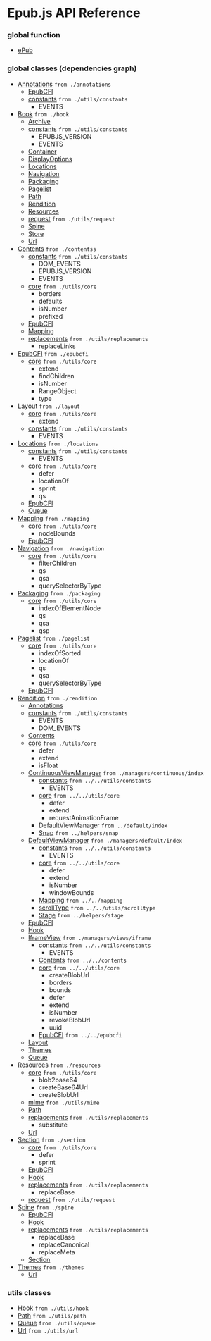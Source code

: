 # Epub.js API Reference

### global function

- [ePub](epub.md)

### global classes (dependencies graph)

- [Annotations](annotations.md) `from ./annotations`
    - [EpubCFI](epubcfi.md)
    - [constants](utils/constants.md) `from ./utils/constants`
        - EVENTS
- [Book](book.md) `from ./book`
    - [Archive](archive.md)
    - [constants](utils/constants.md) `from ./utils/constants`
        - EPUBJS_VERSION
        - EVENTS
    - [Container](container.md)
    - [DisplayOptions](displayoptions.md)
    - [Locations](locations.md)
    - [Navigation](navigation.md)
    - [Packaging](packaging.md)
    - [Pagelist](pagelist.md)
    - [Path](utils/path.md)
    - [Rendition](rendition.md)
    - [Resources](resources.md)
    - [request](utils/request.md) `from ./utils/request`
    - [Spine](spine.md)
    - [Store](store.md)
    - [Url](utils/url.md)
- [Contents](contents.md) `from ./contentss`
    - [constants](utils/constants.md) `from ./utils/constants`
        - DOM_EVENTS
        - EPUBJS_VERSION
        - EVENTS
    - [core](utils/core.md) `from ./utils/core`
        - borders
        - defaults
        - isNumber
        - prefixed
    - [EpubCFI](epubcfi.md)
    - [Mapping](mapping.md)
    - [replacements](utils/replacements.md) `from ./utils/replacements`
        - replaceLinks
- [EpubCFI](epubcfi.md) `from ./epubcfi`
    - [core](utils/core.md) `from ./utils/core`
        - extend
        - findChildren
        - isNumber
        - RangeObject
        - type
- [Layout](layout.md) `from ./layout`
    - [core](utils/core.md) `from ./utils/core`
        - extend
    - [constants](utils/constants.md) `from ./utils/constants`
        - EVENTS
- [Locations](locations.md) `from ./locations`
    - [constants](utils/constants.md) `from ./utils/constants`
        - EVENTS
    - [core](utils/core.md) `from ./utils/core`
        - defer
        - locationOf
        - sprint
        - qs
    - [EpubCFI](epubcfi.md)
    - [Queue](utils/queue.md)
- [Mapping](mapping.md) `from ./mapping`
    - [core](utils/core.md) `from ./utils/core`
        - nodeBounds
    - [EpubCFI](epubcfi.md)
- [Navigation](navigation.md) `from ./navigation`
    - [core](utils/core.md) `from ./utils/core`
        - filterChildren
        - qs
        - qsa
        - querySelectorByType
- [Packaging](packaging.md) `from ./packaging`
    - [core](utils/core.md) `from ./utils/core`
        - indexOfElementNode
        - qs
        - qsa
        - qsp
- [Pagelist](pagelist.md) `from ./pagelist`
    - [core](utils/core.md) `from ./utils/core`
        - indexOfSorted
        - locationOf
        - qs
        - qsa
        - querySelectorByType
    - [EpubCFI](epubcfi.md)
- [Rendition](rendition.md) `from ./rendition`
    - [Annotations](annotations.md)
    - [constants](utils/constants.md) `from ./utils/constants`
        - EVENTS
        - DOM_EVENTS
    - [Contents](contents.md)
    - [core](utils/core.md) `from ./utils/core`
        - defer
        - extend
        - isFloat
    - [ContinuousViewManager](managers/continuous/index.md) `from ./managers/continuous/index`
        - [constants](utils/constants.md) `from ../../utils/constants`
            - EVENTS
        - [core](utils/core.md) `from ../../utils/core`
            - defer
            - extend
            - requestAnimationFrame
        - DefaultViewManager `from ../default/index`
        - [Snap](managers/helpers/snap.md) `from ../helpers/snap`
    - [DefaultViewManager](managers/default/index.md) `from ./managers/default/index`
        - [constants](utils/constants.md) `from ../../utils/constants`
            - EVENTS
        - [core](utils/core.md) `from ../../utils/core`
            - defer
            - extend
            - isNumber
            - windowBounds
        - [Mapping](mapping.md) `from ../../mapping`
        - [scrollType](utils/scrolltype.md) `from ../../utils/scrolltype`
        - [Stage](managers/helpers/stage.md) `from ../helpers/stage`
    - [EpubCFI](epubcfi.md)
    - [Hook](utils/hook.md)
    - [IframeView](managers/views/iframe.md) `from ./managers/views/iframe`
        - [constants](utils/constants.md) `from ../../utils/constants`
            - EVENTS
        - [Contents](contents.md) `from ../../contents`
        - [core](utils/core.md) `from ../../utils/core`
            - createBlobUrl
            - borders
            - bounds
            - defer
            - extend
            - isNumber
            - revokeBlobUrl
            - uuid
        - [EpubCFI](epubcfi.md) `from ../../epubcfi`
    - [Layout](layout.md)
    - [Themes](themes.md)
    - [Queue](utils/queue.md)
- [Resources](resources.md) `from ./resources`
    - [core](utils/core.md) `from ./utils/core`
        - blob2base64
        - createBase64Url
        - createBlobUrl
    - [mime](utils/mime.md) `from ./utils/mime`
    - [Path](utils/path.md)
    - [replacements](utils/replacements.md) `from ./utils/replacements`
        - substitute
    - [Url](utils/url.md)
- [Section](section.md) `from ./section`
    - [core](utils/core.md) `from ./utils/core`
        - defer
        - sprint
    - [EpubCFI](epubcfi.md)
    - [Hook](utils/hook.md)
    - [replacements](utils/replacements.md) `from ./utils/replacements`
        - replaceBase
    - [request](utils/request.md) `from ./utils/request`
- [Spine](spine.md) `from ./spine`
    - [EpubCFI](epubcfi.md)
    - [Hook](utils/hook.md)
    - [replacements](utils/replacements.md) `from ./utils/replacements`
        - replaceBase
        - replaceCanonical
        - replaceMeta
    - [Section](section.md)
- [Themes](themes.md) `from ./themes`
    - [Url](utils/url.md)

### utils classes

- [Hook](utils/hook.md) `from ./utils/hook`
- [Path](utils/path.md) `from ./utils/path`
- [Queue](utils/queue.md) `from ./utils/queue`
- [Url](utils/url.md) `from ./utils/url`